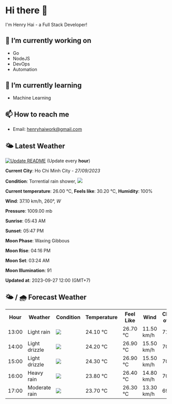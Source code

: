 # Hi there 👋

I'm Henry Hai - a Full Stack Developer!

## 🔭 I’m currently working on

- Go
- NodeJS
- DevOps
- Automation

## 🌱 I’m currently learning

- Machine Learning

## 📫 How to reach me

- Email: <henryhaiwork@gmail.com>

## 🌤️ Latest Weather
[![Update README](https://github.com/henry0hai/henry0hai/actions/workflows/udpateReadme.yml/badge.svg)](https://github.com/henry0hai/henry0hai/actions/workflows/udpateReadme.yml)
(Update every **hour**)
<!-- CURRENT_WEATHER:START -->
**Current City**: Ho Chi Minh City - *27/09/2023*

**Condition**: Torrential rain shower, <img src="https://cdn.weatherapi.com/weather/64x64/day/359.png"/>

**Current temperature**: 26.00 °C, **Feels like**: 30.20 °C, **Humidity**: 100%

**Wind**: 37.10 km/h, 260°, *W*

**Pressure**: 1009.00 mb

**Sunrise**: 05:43 AM

**Sunset**: 05:47 PM

**Moon Phase**: Waxing Gibbous

**Moon Rise**: 04:16 PM

**Moon Set**: 03:24 AM

**Moon Illumination**: 91

**Updated at**: 2023-09-27 12:00 (GMT+7)<!-- CURRENT_WEATHER:END -->

## 🌤️ / 🌧️ Forecast Weather
<!-- FORECAST_WEATHER:START -->
<table>
		<tr>
			<th>Hour</th>
			<th>Weather</th>
			<th>Condition</th>
			<th>Temperature</th>
			<th>Feel Like</th>
			<th>Wind</th>
			<th>Chance of Rain</th>
		</tr>
				<tr>
					<td>13:00</td>
					<td>Light rain</td>
					<td><img src='https://cdn.weatherapi.com/weather/64x64/day/296.png'/></td>
					<td>24.10 °C</td>
					<td>26.70 °C</td>
					<td>11.50 km/h</td>
					<td>71 %</td>
				</tr>
				<tr>
					<td>14:00</td>
					<td>Light drizzle</td>
					<td><img src='https://cdn.weatherapi.com/weather/64x64/day/266.png'/></td>
					<td>24.20 °C</td>
					<td>26.90 °C</td>
					<td>15.50 km/h</td>
					<td>70 %</td>
				</tr>
				<tr>
					<td>15:00</td>
					<td>Light drizzle</td>
					<td><img src='https://cdn.weatherapi.com/weather/64x64/day/266.png'/></td>
					<td>24.30 °C</td>
					<td>26.90 °C</td>
					<td>15.50 km/h</td>
					<td>70 %</td>
				</tr>
				<tr>
					<td>16:00</td>
					<td>Heavy rain</td>
					<td><img src='https://cdn.weatherapi.com/weather/64x64/day/308.png'/></td>
					<td>23.80 °C</td>
					<td>26.40 °C</td>
					<td>14.80 km/h</td>
					<td>70 %</td>
				</tr>
				<tr>
					<td>17:00</td>
					<td>Moderate rain</td>
					<td><img src='https://cdn.weatherapi.com/weather/64x64/day/302.png'/></td>
					<td>23.70 °C</td>
					<td>26.30 °C</td>
					<td>13.30 km/h</td>
					<td>69 %</td>
				</tr>
</table>
<!-- FORECAST_WEATHER:END -->
